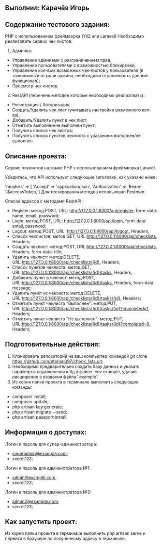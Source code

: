 ## Выполнил: Карачёв Игорь

## Содержание тестового задания:

PHP с использованием фреймворка (Yii2 или Laravel)
Необходимо реализовать сервис чек листов:
1. Админка:
- Управление админами с разграничением прав;
- Управление пользователями с возможностью блокировки;
- Управление кол-вом возможных чек-листов у пользователя (в зависимости от
роли админа, необходимо ограничивать данный функционал);
- Просмотр чек листов.
2. RestAPI (перечень методов которые необходимо реализовать):
- Регистрация / Авторизация;
- Создать/Удалить чек лист (учитывать настройки возможного кол-ва);
- Добавить/Удалить пункт в чек лист;
- Отметить выполнен/не выполнен пункт;
- Получить список чек листов;
- Получить список пунктов чеклиста с указанием выполнен/не выполнен.

## Описание проекта:

Сервис чеклистов на языке PHP с использованием фреймворка Laravel.

Убедитесь, что API использует следующие заголовки, как указано ниже:

  'headers' => [
      'Accept' => 'application/json',
      'Authorization' => 'Bearer '.$accessToken,
  ]
Для тестирования методов использовал Postman.

Список адресов с методами RestAPI:
- Register: метод:POST, URL: http://127.0.0.1:8000/api/register, form-data: name, email, password;
- Login: метод:POST, URL: http://127.0.0.1:8000/api/login, form-data: email, password;
- Logout: метод:POST, URL: http://127.0.0.1:8000/api/logout, Headers;
- Список чеклистов: метод:GET, URL:http://127.0.0.1:8000/api/checklists, Headers;
- Создать чеклист: метод:POST, URL:http://127.0.0.1:8000/api/checklists, Headers, form-data: title;
- Удалить чеклист: метод:DELETE, URL:http://127.0.0.1:8000/api/checklists/{id}, Headers;
- Список пунктов чеклиста: метод:GET, URL:http://127.0.0.1:8000/api/checklists/{id}/tasks, Headers;
- Добавить пункт в чеклист: метод:POST, URL:http://127.0.0.1:8000/api/checklists/{id}/tasks, Headers, form-data: message;
- Удалить пункт из чеклиста: метод:DELETE, URL:http://127.0.0.1:8000/api/checklists/{id}/tasks/{id}, Headers;
- Отметить пункт чеклиста "Выполнен": метод:PUT, URL:http://127.0.0.1:8000/api/checklists/{id}/tasks/{id}?completed=1, Headers;
- Отметить пункт чеклиста "Не выполнен": метод:PUT, URL:http://127.0.0.1:8000/api/checklists/{id}/tasks/{id}?completed=0, Headers;

## Подготовительные действия:

1. Клонировать репозиторий на ваш компьютер командой git clone https://github.com/eternal097/check_lists.git;
2. Необходимо предварительно сохдать базу данных и указать парамерты подключения к бд в файле .env.example,
удалив расширение в названии файла '.example'.
3. Из корня папки проекта в терминале выполнить следующие команды:
- composer install;
- composer update;
- php artisan key:generate;
- php artisan migrate --seed;
- php artisan passport:install.

## Информация о доступах:

Логин и пароль для супер-администратора:
- superadmin@example.com;
- secret123;

Логин и пароль для администратора №1:
- admin@example.com;
- secret123;

Логин и пароль для администратора №2:
- admin2@example.com;
- secret123;

## Как запустить проект:

Из корня папки проекта в терминале выполнить php artisan serve и перейти в браузере по полученному адресу в терминале.
